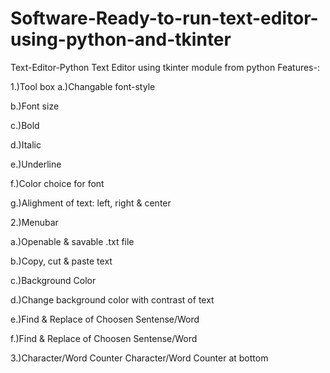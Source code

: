 # Software-Ready-to-run-text-editor-using-python-and-tkinter
Text-Editor-Python
Text Editor using tkinter module from python
Features-:

1.)Tool box
 a.)Changable font-style
 
 b.)Font size
 
 c.)Bold
 
 d.)Italic
 
 e.)Underline
 
 f.)Color choice for font
 
 g.)Alighment of text: left, right & center

2.)Menubar
 
 a.)Openable & savable .txt file
 
 b.)Copy, cut & paste text
 
 c.)Background Color
 
 d.)Change background color with contrast of text
 
 e.)Find & Replace of Choosen Sentense/Word
 
 f.)Find & Replace of Choosen Sentense/Word

3.)Character/Word Counter
  Character/Word Counter at bottom
